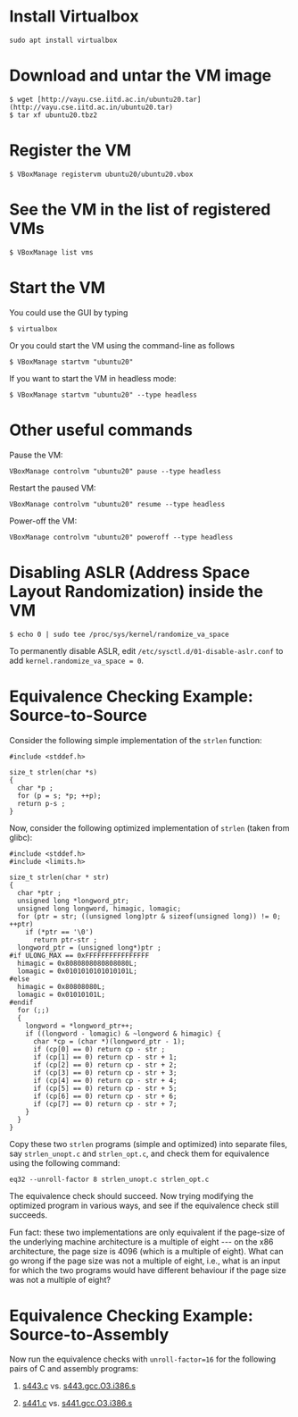 # Install Virtualbox
```
sudo apt install virtualbox
```

# Download and untar the VM image
```
$ wget [http://vayu.cse.iitd.ac.in/ubuntu20.tar](http://vayu.cse.iitd.ac.in/ubuntu20.tar)
$ tar xf ubuntu20.tbz2
```

# Register the VM
```
$ VBoxManage registervm ubuntu20/ubuntu20.vbox
```

# See the VM in the list of registered VMs
```
$ VBoxManage list vms
```

# Start the VM
You could use the GUI by typing
```
$ virtualbox
```
Or you could start the VM using the command-line as follows
```
$ VBoxManage startvm "ubuntu20"
```
If you want to start the VM in headless mode:
```
$ VBoxManage startvm "ubuntu20" --type headless
```

# Other useful commands
Pause the VM:
```
VBoxManage controlvm "ubuntu20" pause --type headless
```
Restart the paused VM:
```
VBoxManage controlvm "ubuntu20" resume --type headless
```
Power-off the VM:
```
VBoxManage controlvm "ubuntu20" poweroff --type headless
```
# Disabling ASLR (Address Space Layout Randomization) inside the VM
```
$ echo 0 | sudo tee /proc/sys/kernel/randomize_va_space
```
To permanently disable ASLR, edit `/etc/sysctl.d/01-disable-aslr.conf` to add `kernel.randomize_va_space = 0`.

# Equivalence Checking Example: Source-to-Source

Consider the following simple implementation of the `strlen` function:
```
#include <stddef.h>

size_t strlen(char *s)
{
  char *p ;
  for (p = s; *p; ++p);
  return p-s ;
}
```

Now, consider the following optimized implementation of `strlen` (taken from glibc):
```
#include <stddef.h>
#include <limits.h>

size_t strlen(char * str)
{
  char *ptr ;
  unsigned long *longword_ptr;
  unsigned long longword, himagic, lomagic;
  for (ptr = str; ((unsigned long)ptr & sizeof(unsigned long)) != 0; ++ptr)
    if (*ptr == '\0')
      return ptr-str ;
  longword_ptr = (unsigned long*)ptr ;
#if ULONG_MAX == 0xFFFFFFFFFFFFFFFF
  himagic = 0x8080808080808080L;
  lomagic = 0x0101010101010101L;
#else
  himagic = 0x80808080L;
  lomagic = 0x01010101L;
#endif
  for (;;)
  {
    longword = *longword_ptr++;
    if ((longword - lomagic) & ~longword & himagic) {
      char *cp = (char *)(longword_ptr - 1);
      if (cp[0] == 0) return cp - str ;
      if (cp[1] == 0) return cp - str + 1;
      if (cp[2] == 0) return cp - str + 2;
      if (cp[3] == 0) return cp - str + 3;
      if (cp[4] == 0) return cp - str + 4;
      if (cp[5] == 0) return cp - str + 5;
      if (cp[6] == 0) return cp - str + 6;
      if (cp[7] == 0) return cp - str + 7;
    }
  }
}
```

Copy these two `strlen` programs (simple and optimized) into separate files, say `strlen_unopt.c` and `strlen_opt.c`, and check them for equivalence using the following command:
```
eq32 --unroll-factor 8 strlen_unopt.c strlen_opt.c
```
The equivalence check should succeed.  Now trying modifying the optimized program in various ways, and see if the equivalence check still succeeds.

Fun fact: these two implementations are only equivalent if the page-size of the underlying machine architecture is a multiple of eight --- on the x86 architecture, the page size is 4096 (which is a multiple of eight).  What can go wrong if the page size was not a multiple of eight, i.e., what is an input for which the two programs would have different behaviour if the page size was not a multiple of eight?

# Equivalence Checking Example: Source-to-Assembly

Now run the equivalence checks with `unroll-factor=16` for the following pairs of C and assembly programs:

1. [s443.c](s443.c) vs. [s443.gcc.O3.i386.s](s443.gcc.eqchecker.O3.i386.s)

2. [s441.c](s441.c) vs. [s441.gcc.O3.i386.s](s441.gcc.eqchecker.O3.i386.s)

